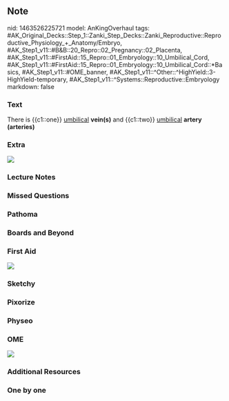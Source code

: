 ## Note
nid: 1463526225721
model: AnKingOverhaul
tags: #AK_Original_Decks::Step_1::Zanki_Step_Decks::Zanki_Reproductive::Reproductive_Physiology_+_Anatomy/Embryo, #AK_Step1_v11::#B&B::20_Repro::02_Pregnancy::02_Placenta, #AK_Step1_v11::#FirstAid::15_Repro::01_Embryology::10_Umbilical_Cord, #AK_Step1_v11::#FirstAid::15_Repro::01_Embryology::10_Umbilical_Cord::*Basics, #AK_Step1_v11::#OME_banner, #AK_Step1_v11::^Other::^HighYield::3-HighYield-temporary, #AK_Step1_v11::^Systems::Reproductive::Embryology
markdown: false

### Text
<div>
  There is {{c1::one}} <u>umbilical</u> <b>vein(s)</b> and
  {{c1::two}} <u>umbilical</u> <b>artery (arteries)</b>
</div>

### Extra
<img src="paste-262289357799648.jpg">

### Lecture Notes


### Missed Questions


### Pathoma


### Boards and Beyond


### First Aid
<img src="tmp3sxjNI.png">

### Sketchy


### Pixorize


### Physeo


### OME
<div class="ome-widget">
  <a href="https://onlinemeded.org?ref=anki"><img src=
  "_OME_AnkiFlashcards_General_7.png"></a>
</div>

### Additional Resources


### One by one

